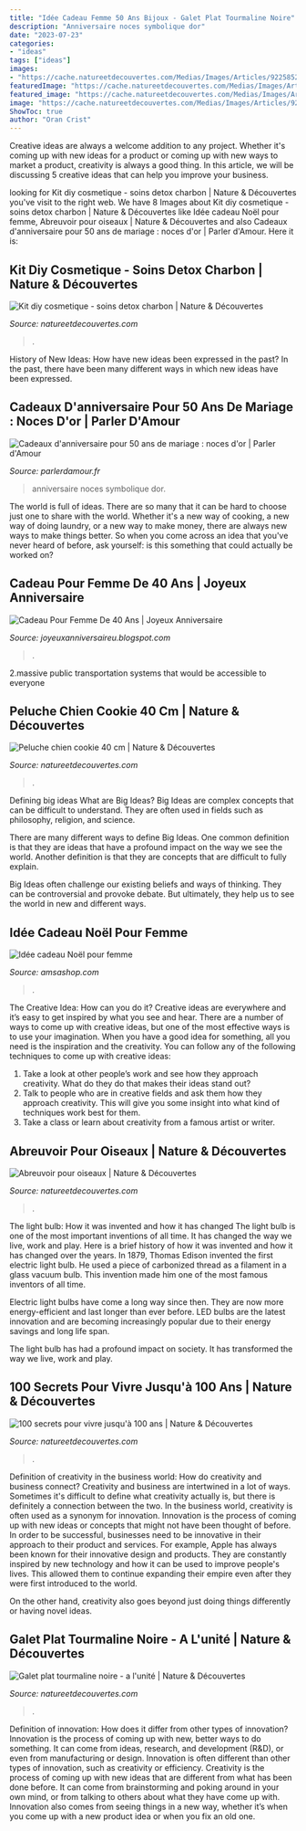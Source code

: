 ```yaml
---
title: "Idée Cadeau Femme 50 Ans Bijoux - Galet Plat Tourmaline Noire"
description: "Anniversaire noces symbolique dor"
date: "2023-07-23"
categories:
- "ideas"
tags: ["ideas"]
images:
- "https://cache.natureetdecouvertes.com/Medias/Images/Articles/92258520/690"
featuredImage: "https://cache.natureetdecouvertes.com/Medias/Images/Articles/50170740/690"
featured_image: "https://cache.natureetdecouvertes.com/Medias/Images/Articles/97041530/690"
image: "https://cache.natureetdecouvertes.com/Medias/Images/Articles/92415870/690"
ShowToc: true
author: "Oran Crist"
---
```



Creative ideas are always a welcome addition to any project. Whether it's coming up with new ideas for a product or coming up with new ways to market a product, creativity is always a good thing. In this article, we will be discussing 5 creative ideas that can help you improve your business.

	

		
looking for Kit diy cosmetique - soins detox charbon | Nature &amp; Découvertes you've visit to the right web. We have 8 Images about Kit diy cosmetique - soins detox charbon | Nature &amp; Découvertes like Idée cadeau Noël pour femme, Abreuvoir pour oiseaux | Nature &amp; Découvertes and also Cadeaux d&#039;anniversaire pour 50 ans de mariage : noces d&#039;or | Parler d&#039;Amour. Here it is:
		
    
## Kit Diy Cosmetique - Soins Detox Charbon | Nature &amp; Découvertes

<img loading=lazy src="https://cache.natureetdecouvertes.com/Medias/Images/Articles/97041530/690" onerror="this.onerror=null;this.src='https://tse1.mm.bing.net/th?id=OIP.WjNi4SZBrqEXnQSyjOBLxAHaHa&amp;pid=15.1';" alt="Kit diy cosmetique - soins detox charbon | Nature &amp; Découvertes">

_Source: natureetdecouvertes.com_

>. 

	

History of New Ideas: How have new ideas been expressed in the past?
In the past, there have been many different ways in which new ideas have been expressed.

    
## Cadeaux D&#039;anniversaire Pour 50 Ans De Mariage : Noces D&#039;or | Parler D&#039;Amour

<img loading=lazy src="https://www.parlerdamour.fr/wp-content/uploads/2020/03/bijou-or-1536x1024.jpeg" onerror="this.onerror=null;this.src='https://tse4.mm.bing.net/th?id=OIP.A7ZQ8httw_gL89yHDPr2fAHaE8&amp;pid=15.1';" alt="Cadeaux d&#039;anniversaire pour 50 ans de mariage : noces d&#039;or | Parler d&#039;Amour">

_Source: parlerdamour.fr_

>anniversaire noces symbolique dor. 

	

The world is full of ideas. There are so many that it can be hard to choose just one to share with the world. Whether it's a new way of cooking, a new way of doing laundry, or a new way to make money, there are always new ways to make things better. So when you come across an idea that you've never heard of before, ask yourself: is this something that could actually be worked on?

    
## Cadeau Pour Femme De 40 Ans | Joyeux Anniversaire

<img loading=lazy src="https://i.pinimg.com/originals/43/75/3d/43753d60bc46957ebebcea3509270582.png" onerror="this.onerror=null;this.src='https://tse4.mm.bing.net/th?id=OIP.An2XyspsOZ84qYkpATVa-QHaLG&amp;pid=15.1';" alt="Cadeau Pour Femme De 40 Ans | Joyeux Anniversaire">

_Source: joyeuxanniversaireu.blogspot.com_

>. 

	

2.massive public transportation systems that would be accessible to everyone

    
## Peluche Chien Cookie 40 Cm | Nature &amp; Découvertes

<img loading=lazy src="https://cache.natureetdecouvertes.com/Medias/Images/Articles/92258520/690" onerror="this.onerror=null;this.src='https://tse2.mm.bing.net/th?id=OIP._DgR8BpMAwVpovwalepLMgHaHa&amp;pid=15.1';" alt="Peluche chien cookie 40 cm | Nature &amp; Découvertes">

_Source: natureetdecouvertes.com_

>. 

	

Defining big ideas
What are Big Ideas?
Big Ideas are complex concepts that can be difficult to understand. They are often used in fields such as philosophy, religion, and science.

There are many different ways to define Big Ideas. One common definition is that they are ideas that have a profound impact on the way we see the world. Another definition is that they are concepts that are difficult to fully explain.

Big Ideas often challenge our existing beliefs and ways of thinking. They can be controversial and provoke debate. But ultimately, they help us to see the world in new and different ways.

    
## Idée Cadeau Noël Pour Femme

<img loading=lazy src="https://www.amsashop.com/wp-content/uploads/2014/10/idee-cadeau-femme-noel.jpg" onerror="this.onerror=null;this.src='https://tse3.mm.bing.net/th?id=OIP.HcKEDggm7kNGgW79P6OjTAHaIV&amp;pid=15.1';" alt="Idée cadeau Noël pour femme">

_Source: amsashop.com_

>. 

	

The Creative Idea: How can you do it?
Creative ideas are everywhere and it’s easy to get inspired by what you see and hear. There are a number of ways to come up with creative ideas, but one of the most effective ways is to use your imagination. When you have a good idea for something, all you need is the inspiration and the creativity. You can follow any of the following techniques to come up with creative ideas:
1. Take a look at other people’s work and see how they approach creativity. What do they do that makes their ideas stand out?
2. Talk to people who are in creative fields and ask them how they approach creativity. This will give you some insight into what kind of techniques work best for them.
3. Take a class or learn about creativity from a famous artist or writer.

    
## Abreuvoir Pour Oiseaux | Nature &amp; Découvertes

<img loading=lazy src="https://cache.natureetdecouvertes.com/Medias/Images/Articles/50170740/690" onerror="this.onerror=null;this.src='https://tse3.mm.bing.net/th?id=OIP.lZ6afHVCfh9SDXmQa2GGKwHaHa&amp;pid=15.1';" alt="Abreuvoir pour oiseaux | Nature &amp; Découvertes">

_Source: natureetdecouvertes.com_

>. 

	

The light bulb: How it was invented and how it has changed
The light bulb is one of the most important inventions of all time. It has changed the way we live, work and play. Here is a brief history of how it was invented and how it has changed over the years.
In 1879, Thomas Edison invented the first electric light bulb. He used a piece of carbonized thread as a filament in a glass vacuum bulb. This invention made him one of the most famous inventors of all time.

Electric light bulbs have come a long way since then. They are now more energy-efficient and last longer than ever before. LED bulbs are the latest innovation and are becoming increasingly popular due to their energy savings and long life span.

The light bulb has had a profound impact on society. It has transformed the way we live, work and play.

    
## 100 Secrets Pour Vivre Jusqu&#039;à 100 Ans | Nature &amp; Découvertes

<img loading=lazy src="https://cache.natureetdecouvertes.com/Medias/Images/Articles/10168450/690" onerror="this.onerror=null;this.src='https://tse1.mm.bing.net/th?id=OIP.elcdvGYRyyi0HFqs2U2jvgAAAA&amp;pid=15.1';" alt="100 secrets pour vivre jusqu&#039;à 100 ans | Nature &amp; Découvertes">

_Source: natureetdecouvertes.com_

>. 

	

Definition of creativity in the business world: How do creativity and business connect?
Creativity and business are intertwined in a lot of ways. Sometimes it's difficult to define what creativity actually is, but there is definitely a connection between the two. 
In the business world, creativity is often used as a synonym for innovation. Innovation is the process of coming up with new ideas or concepts that might not have been thought of before. In order to be successful, businesses need to be innovative in their approach to their product and services. For example, Apple has always been known for their innovative design and products. They are constantly inspired by new technology and how it can be used to improve people's lives. This allowed them to continue expanding their empire even after they were first introduced to the world. 

On the other hand, creativity also goes beyond just doing things differently or having novel ideas.

    
## Galet Plat Tourmaline Noire - A L&#039;unité | Nature &amp; Découvertes

<img loading=lazy src="https://cache.natureetdecouvertes.com/Medias/Images/Articles/92415870/690" onerror="this.onerror=null;this.src='https://tse1.mm.bing.net/th?id=OIP.CuYDu_MJzOEt6mxKi1m97AHaHa&amp;pid=15.1';" alt="Galet plat tourmaline noire - a l&#039;unité | Nature &amp; Découvertes">

_Source: natureetdecouvertes.com_

>. 

	

Definition of innovation: How does it differ from other types of innovation?
Innovation is the process of coming up with new, better ways to do something. It can come from ideas, research, and development (R&D), or even from manufacturing or design. Innovation is often different than other types of innovation, such as creativity or efficiency.
Creativity is the process of coming up with new ideas that are different from what has been done before. It can come from brainstorming and poking around in your own mind, or from talking to others about what they have come up with. Innovation also comes from seeing things in a new way, whether it’s when you come up with a new product idea or when you fix an old one.

